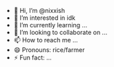 - 👋 Hi, I’m @nixxish
- 👀 I’m interested in idk
- 🌱 I’m currently learning ...
- 💞️ I’m looking to collaborate on ...
- 📫 How to reach me ...
- 😄 Pronouns: rice/farmer
- ⚡ Fun fact: ...

<!---
nixxish/nixxish is a ✨ special ✨ repository because its `README.md` (this file) appears on your GitHub profile.
You can click the Preview link to take a look at your changes.
--->
